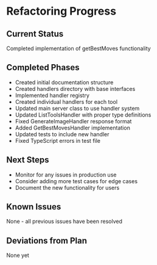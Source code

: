 # Refactoring Progress

## Current Status
Completed implementation of getBestMoves functionality

## Completed Phases
- Created initial documentation structure
- Created handlers directory with base interfaces
- Implemented handler registry
- Created individual handlers for each tool
- Updated main server class to use handler system
- Updated ListToolsHandler with proper type definitions
- Fixed GenerateImageHandler response format
- Added GetBestMovesHandler implementation
- Updated tests to include new handler
- Fixed TypeScript errors in test file

## Next Steps
- Monitor for any issues in production use
- Consider adding more test cases for edge cases
- Document the new functionality for users

## Known Issues
None - all previous issues have been resolved

## Deviations from Plan
None yet
